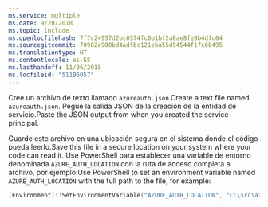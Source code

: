 ```yaml
---
ms.service: multiple
ms.date: 9/20/2018
ms.topic: include
ms.openlocfilehash: 7f7c24957d2bc0574fc0b1bf2a8ae8fe8b4dfc64
ms.sourcegitcommit: 70982e900bd4adfbc121eba55d94544f17c6b495
ms.translationtype: HT
ms.contentlocale: es-ES
ms.lasthandoff: 11/06/2018
ms.locfileid: "51196057"
---
```

<span data-ttu-id="4b8e7-101">Cree un archivo de texto llamado `azureauth.json`.</span><span class="sxs-lookup"><span data-stu-id="4b8e7-101">Create a text file named `azureauth.json`.</span></span> <span data-ttu-id="4b8e7-102">Pegue la salida JSON de la creación de la entidad de servicio.</span><span class="sxs-lookup"><span data-stu-id="4b8e7-102">Paste the JSON output from when you created the service principal.</span></span>

<span data-ttu-id="4b8e7-103">Guarde este archivo en una ubicación segura en el sistema donde el código pueda leerlo.</span><span class="sxs-lookup"><span data-stu-id="4b8e7-103">Save this file in a secure location on your system where your code can read it.</span></span> <span data-ttu-id="4b8e7-104">Use PowerShell para establecer una variable de entorno denominada `AZURE_AUTH_LOCATION` con la ruta de acceso completa al archivo, por ejemplo:</span><span class="sxs-lookup"><span data-stu-id="4b8e7-104">Use PowerShell to set an environment variable named `AZURE_AUTH_LOCATION` with the full path to the file, for example:</span></span>

```powershell
[Environment]::SetEnvironmentVariable("AZURE_AUTH_LOCATION", "C:\src\azureauth.json", "User")
```
